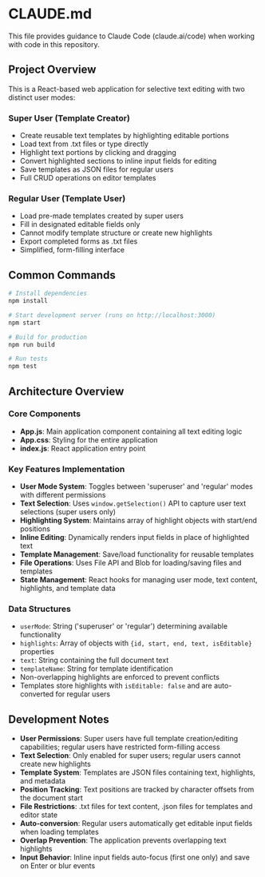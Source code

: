 # CLAUDE.md

This file provides guidance to Claude Code (claude.ai/code) when working with code in this repository.

## Project Overview

This is a React-based web application for selective text editing with two distinct user modes:

### Super User (Template Creator)
- Create reusable text templates by highlighting editable portions
- Load text from .txt files or type directly
- Highlight text portions by clicking and dragging
- Convert highlighted sections to inline input fields for editing
- Save templates as JSON files for regular users
- Full CRUD operations on editor templates

### Regular User (Template User)
- Load pre-made templates created by super users
- Fill in designated editable fields only
- Cannot modify template structure or create new highlights
- Export completed forms as .txt files
- Simplified, form-filling interface

## Common Commands

```bash
# Install dependencies
npm install

# Start development server (runs on http://localhost:3000)
npm start

# Build for production
npm run build

# Run tests
npm test
```

## Architecture Overview

### Core Components
- **App.js**: Main application component containing all text editing logic
- **App.css**: Styling for the entire application
- **index.js**: React application entry point

### Key Features Implementation
- **User Mode System**: Toggles between 'superuser' and 'regular' modes with different permissions
- **Text Selection**: Uses `window.getSelection()` API to capture user text selections (super users only)
- **Highlighting System**: Maintains array of highlight objects with start/end positions
- **Inline Editing**: Dynamically renders input fields in place of highlighted text
- **Template Management**: Save/load functionality for reusable templates
- **File Operations**: Uses File API and Blob for loading/saving files and templates
- **State Management**: React hooks for managing user mode, text content, highlights, and template data

### Data Structures
- `userMode`: String ('superuser' or 'regular') determining available functionality
- `highlights`: Array of objects with `{id, start, end, text, isEditable}` properties
- `text`: String containing the full document text
- `templateName`: String for template identification
- Non-overlapping highlights are enforced to prevent conflicts
- Templates store highlights with `isEditable: false` and are auto-converted for regular users

## Development Notes

- **User Permissions**: Super users have full template creation/editing capabilities; regular users have restricted form-filling access
- **Text Selection**: Only enabled for super users; regular users cannot create new highlights
- **Template System**: Templates are JSON files containing text, highlights, and metadata
- **Position Tracking**: Text positions are tracked by character offsets from the document start
- **File Restrictions**: .txt files for text content, .json files for templates and editor state
- **Auto-conversion**: Regular users automatically get editable input fields when loading templates
- **Overlap Prevention**: The application prevents overlapping text highlights
- **Input Behavior**: Inline input fields auto-focus (first one only) and save on Enter or blur events